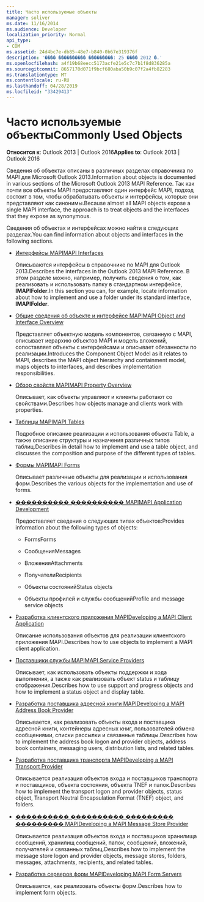 ```yaml
---
title: Часто используемые объекты
manager: soliver
ms.date: 11/16/2014
ms.audience: Developer
localization_priority: Normal
api_type:
- COM
ms.assetid: 24d4bc7e-db85-48e7-b840-0b67e319376f
description: '���� ���������� ���������: 25 ���� 2012 �.'
ms.openlocfilehash: a4f19b68eecc5173acfe21e5c7c7b1f8d836285a
ms.sourcegitcommit: 8657170d071f9bcf680aba50b9c07f2a4fb82283
ms.translationtype: MT
ms.contentlocale: ru-RU
ms.lasthandoff: 04/28/2019
ms.locfileid: "33429413"
---
```

# <a name="commonly-used-objects"></a><span data-ttu-id="95e2a-103">Часто используемые объекты</span><span class="sxs-lookup"><span data-stu-id="95e2a-103">Commonly Used Objects</span></span>

  
  
<span data-ttu-id="95e2a-104">**Относится к**: Outlook 2013 | Outlook 2016</span><span class="sxs-lookup"><span data-stu-id="95e2a-104">**Applies to**: Outlook 2013 | Outlook 2016</span></span> 
  
<span data-ttu-id="95e2a-105">Сведения об объектах описаны в различных разделах справочника по MAPI для Microsoft Outlook 2013.</span><span class="sxs-lookup"><span data-stu-id="95e2a-105">Information about objects is documented in various sections of the Microsoft Outlook 2013 MAPI Reference.</span></span> <span data-ttu-id="95e2a-106">Так как почти все объекты MAPI предоставляют один интерфейс MAPI, подход состоит в том, чтобы обрабатывать объекты и интерфейсы, которые они представляют как синонимы.</span><span class="sxs-lookup"><span data-stu-id="95e2a-106">Because almost all MAPI objects expose a single MAPI interface, the approach is to treat objects and the interfaces that they expose as synonymous.</span></span>
  
<span data-ttu-id="95e2a-107">Сведения об объектах и интерфейсах можно найти в следующих разделах.</span><span class="sxs-lookup"><span data-stu-id="95e2a-107">You can find information about objects and interfaces in the following sections.</span></span>
  
- [<span data-ttu-id="95e2a-108">Интерфейсы MAPI</span><span class="sxs-lookup"><span data-stu-id="95e2a-108">MAPI Interfaces</span></span>](mapi-interfaces.md)
    
    <span data-ttu-id="95e2a-109">Описываются интерфейсы в справочнике по MAPI для Outlook 2013.</span><span class="sxs-lookup"><span data-stu-id="95e2a-109">Describes the interfaces in the Outlook 2013 MAPI Reference.</span></span> <span data-ttu-id="95e2a-110">В этом разделе можно, например, получить сведения о том, как реализовать и использовать папку в стандартном интерфейсе, **IMAPIFolder**.</span><span class="sxs-lookup"><span data-stu-id="95e2a-110">In this section you can, for example, locate information about how to implement and use a folder under its standard interface, **IMAPIFolder**.</span></span>
    
- [<span data-ttu-id="95e2a-111">Общие сведения об объекте и интерфейсе MAPI</span><span class="sxs-lookup"><span data-stu-id="95e2a-111">MAPI Object and Interface Overview</span></span>](mapi-object-and-interface-overview.md)
    
    <span data-ttu-id="95e2a-112">Представляет объектную модель компонентов, связанную с MAPI, описывает иерархию объектов MAPI и модель вложений, сопоставляет объекты с интерфейсами и описывает обязанности по реализации.</span><span class="sxs-lookup"><span data-stu-id="95e2a-112">Introduces the Component Object Model as it relates to MAPI, describes the MAPI object hierarchy and containment model, maps objects to interfaces, and describes implementation responsibilities.</span></span>
    
- [<span data-ttu-id="95e2a-113">Обзор свойств MAPI</span><span class="sxs-lookup"><span data-stu-id="95e2a-113">MAPI Property Overview</span></span>](mapi-property-overview.md)
    
    <span data-ttu-id="95e2a-114">Описывает, как объекты управляют и клиенты работают со свойствами.</span><span class="sxs-lookup"><span data-stu-id="95e2a-114">Describes how objects manage and clients work with properties.</span></span>
    
- [<span data-ttu-id="95e2a-115">Таблицы MAPI</span><span class="sxs-lookup"><span data-stu-id="95e2a-115">MAPI Tables</span></span>](mapi-tables.md)
    
    <span data-ttu-id="95e2a-116">Подробное описание реализации и использования объекта Table, а также описание структуры и назначения различных типов таблиц.</span><span class="sxs-lookup"><span data-stu-id="95e2a-116">Describes in detail how to implement and use a table object, and discusses the composition and purpose of the different types of tables.</span></span>
    
- [<span data-ttu-id="95e2a-117">Формы MAPI</span><span class="sxs-lookup"><span data-stu-id="95e2a-117">MAPI Forms</span></span>](mapi-forms.md)
    
    <span data-ttu-id="95e2a-118">Описывает различные объекты для реализации и использования форм.</span><span class="sxs-lookup"><span data-stu-id="95e2a-118">Describes the various objects for the implementation and use of forms.</span></span>
    
- [<span data-ttu-id="95e2a-119">���������� ���������� MAPI</span><span class="sxs-lookup"><span data-stu-id="95e2a-119">MAPI Application Development</span></span>](mapi-application-development.md)
    
    <span data-ttu-id="95e2a-120">Предоставляет сведения о следующих типах объектов:</span><span class="sxs-lookup"><span data-stu-id="95e2a-120">Provides information about the following types of objects:</span></span>
    
  - <span data-ttu-id="95e2a-121">Forms</span><span class="sxs-lookup"><span data-stu-id="95e2a-121">Forms</span></span>
    
  - <span data-ttu-id="95e2a-122">Сообщения</span><span class="sxs-lookup"><span data-stu-id="95e2a-122">Messages</span></span>
    
  - <span data-ttu-id="95e2a-123">Вложения</span><span class="sxs-lookup"><span data-stu-id="95e2a-123">Attachments</span></span>
    
  - <span data-ttu-id="95e2a-124">Получатели</span><span class="sxs-lookup"><span data-stu-id="95e2a-124">Recipients</span></span>
    
  - <span data-ttu-id="95e2a-125">Объекты состояний</span><span class="sxs-lookup"><span data-stu-id="95e2a-125">Status objects</span></span>
    
  - <span data-ttu-id="95e2a-126">Объекты профилей и службы сообщений</span><span class="sxs-lookup"><span data-stu-id="95e2a-126">Profile and message service objects</span></span>
    
- [<span data-ttu-id="95e2a-127">Разработка клиентского приложения MAPI</span><span class="sxs-lookup"><span data-stu-id="95e2a-127">Developing a MAPI Client Application</span></span>](developing-a-mapi-client-application.md)
    
    <span data-ttu-id="95e2a-128">Описание использования объектов для реализации клиентского приложения MAPI.</span><span class="sxs-lookup"><span data-stu-id="95e2a-128">Describes how to use objects to implement a MAPI client application.</span></span>
    
- [<span data-ttu-id="95e2a-129">Поставщики службы MAPI</span><span class="sxs-lookup"><span data-stu-id="95e2a-129">MAPI Service Providers</span></span>](mapi-service-providers.md)
    
    <span data-ttu-id="95e2a-130">Описывает, как использовать объекты поддержки и хода выполнения, а также как реализовать объект status и таблицу отображения.</span><span class="sxs-lookup"><span data-stu-id="95e2a-130">Describes how to use support and progress objects and how to implement a status object and display table.</span></span>
    
- [<span data-ttu-id="95e2a-131">Разработка поставщика адресной книги MAPI</span><span class="sxs-lookup"><span data-stu-id="95e2a-131">Developing a MAPI Address Book Provider</span></span>](developing-a-mapi-address-book-provider.md)
    
    <span data-ttu-id="95e2a-132">Описывается, как реализовать объекты входа и поставщика адресной книги, контейнеры адресных книг, пользователей обмена сообщениями, списки рассылки и связанные таблицы.</span><span class="sxs-lookup"><span data-stu-id="95e2a-132">Describes how to implement the address book logon and provider objects, address book containers, messaging users, distribution lists, and related tables.</span></span>
    
- [<span data-ttu-id="95e2a-133">Разработка поставщика транспорта MAPI</span><span class="sxs-lookup"><span data-stu-id="95e2a-133">Developing a MAPI Transport Provider</span></span>](developing-a-mapi-transport-provider.md)
    
    <span data-ttu-id="95e2a-134">Описывается реализация объектов входа и поставщиков транспорта и поставщиков, объекта состояния, объекта TNEF и папок.</span><span class="sxs-lookup"><span data-stu-id="95e2a-134">Describes how to implement the transport logon and provider objects, status object, Transport Neutral Encapsulation Format (TNEF) object, and folders.</span></span>
    
- [<span data-ttu-id="95e2a-135">���������� ���������� ��������� ��������� MAPI</span><span class="sxs-lookup"><span data-stu-id="95e2a-135">Developing a MAPI Message Store Provider</span></span>](developing-a-mapi-message-store-provider.md)
    
    <span data-ttu-id="95e2a-136">Описывается реализация объектов входа и поставщиков хранилища сообщений, хранилищ сообщений, папок, сообщений, вложений, получателей и связанных таблиц.</span><span class="sxs-lookup"><span data-stu-id="95e2a-136">Describes how to implement the message store logon and provider objects, message stores, folders, messages, attachments, recipients, and related tables.</span></span>
    
- [<span data-ttu-id="95e2a-137">Разработка серверов форм MAPI</span><span class="sxs-lookup"><span data-stu-id="95e2a-137">Developing MAPI Form Servers</span></span>](developing-mapi-form-servers.md)
    
    <span data-ttu-id="95e2a-138">Описывается, как реализовать объекты форм.</span><span class="sxs-lookup"><span data-stu-id="95e2a-138">Describes how to implement form objects.</span></span>
    

